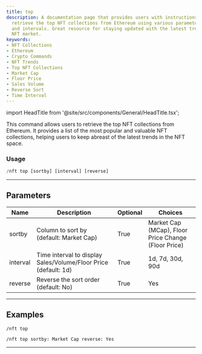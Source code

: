 ```yaml
---
title: top
description: A documentation page that provides users with instructions on how to
  retrieve the top NFT collections from Ethereum using various parameters for sorting
  and intervals. Great resource for staying updated with the latest trends in the
  NFT market.
keywords:
- NFT Collections
- Ethereum
- Crypto Commands
- NFT Trends
- Top NFT Collections
- Market Cap
- Floor Price
- Sales Volume
- Reverse Sort
- Time Interval
---
```


import HeadTitle from '@site/src/components/General/HeadTitle.tsx';

<HeadTitle title="top - Nft - Discord - Reference | OpenBB Bot Docs" />

This command allows users to retrieve the top NFT collections from Ethereum. It provides a list of the most popular and valuable NFT collections, helping users to keep abreast of the latest trends in the NFT space.

### Usage

```python wordwrap
/nft top [sortby] [interval] [reverse]
```

---

## Parameters

| Name | Description | Optional | Choices |
| ---- | ----------- | -------- | ------- |
| sortby | Column to sort by (default: Market Cap) | True | Market Cap (MCap), Floor Price Change (Floor Price) |
| interval | Time interval to display Sales/Volume/Floor Price  (default: 1d) | True | 1d, 7d, 30d, 90d |
| reverse | Reverse the sort order (default: No) | True | Yes |


---

## Examples

```
/nft top
```

```
/nft top sortby: Market Cap reverse: Yes
```

---
